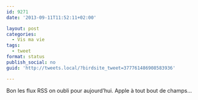 ```yaml
---
id: 9271
date: '2013-09-11T11:52:11+02:00'

layout: post
categories:
  - Vis ma vie
tags:
  - tweet
format: status
publish_social: no
guid: 'http://tweets.local/?birdsite_tweet=377761486908583936'

---
```


Bon les flux RSS on oubli pour aujourd’hui. Apple à tout bout de champs…